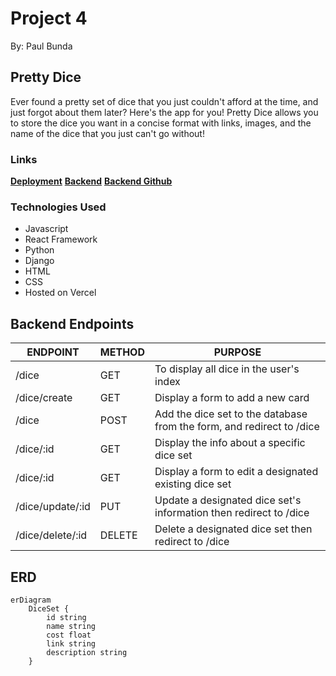 # Project 4
By: Paul Bunda
## Pretty Dice
Ever found a pretty set of dice that you just couldn't afford at the time, and just forgot about them later? Here's the app for you! Pretty Dice allows you to store the dice you want in a concise format with links, images, and the name of the dice that you just can't go without!

### Links
[**Deployment**](https://pretty-dice.vercel.app/)
[**Backend**](https://project4-backend-km9j.onrender.com/)
[**Backend Github**](https://github.com/Auryx/Project4_Backend)

### Technologies Used 
- Javascript
- React Framework
- Python
- Django
- HTML
- CSS
- Hosted on Vercel

## Backend Endpoints
| ENDPOINT | METHOD | PURPOSE |
|----------|--------|---------|
| /dice | GET | To display all dice in the user's index |
| /dice/create | GET | Display a form to add a new card |
| /dice | POST | Add the dice set to the database from the form, and redirect to /dice |
| /dice/:id | GET | Display the info about a specific dice set |
| /dice/:id | GET | Display a form to edit a designated existing dice set |
| /dice/update/:id | PUT | Update a designated dice set's information then redirect to /dice |
| /dice/delete/:id | DELETE | Delete a designated dice set then redirect to /dice  |

## ERD
``` mermaid
erDiagram
    DiceSet {
        id string 
        name string
        cost float
        link string
        description string
    }

```
